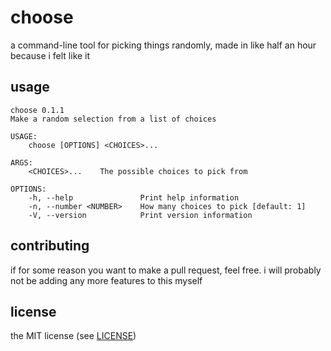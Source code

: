 # choose

a command-line tool for picking things randomly, made in like half an hour
because i felt like it

## usage

```
choose 0.1.1
Make a random selection from a list of choices

USAGE:
    choose [OPTIONS] <CHOICES>...

ARGS:
    <CHOICES>...    The possible choices to pick from

OPTIONS:
    -h, --help               Print help information
    -n, --number <NUMBER>    How many choices to pick [default: 1]
    -V, --version            Print version information
```

## contributing

if for some reason you want to make a pull request, feel free. i will probably
not be adding any more features to this myself

## license

the MIT license (see [LICENSE](LICENSE))
